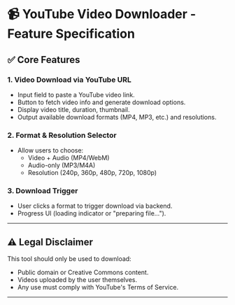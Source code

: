 # 📹 YouTube Video Downloader - Feature Specification

## ✅ Core Features

### 1. Video Download via YouTube URL
- Input field to paste a YouTube video link.
- Button to fetch video info and generate download options.
- Display video title, duration, thumbnail.
- Output available download formats (MP4, MP3, etc.) and resolutions.

### 2. Format & Resolution Selector
- Allow users to choose:
  - Video + Audio (MP4/WebM)
  - Audio-only (MP3/M4A)
  - Resolution (240p, 360p, 480p, 720p, 1080p)

### 3. Download Trigger
- User clicks a format to trigger download via backend.
- Progress UI (loading indicator or "preparing file...").
---

## ⚠️ Legal Disclaimer
This tool should only be used to download:
- Public domain or Creative Commons content.
- Videos uploaded by the user themselves.
- Any use must comply with YouTube's Terms of Service.

---